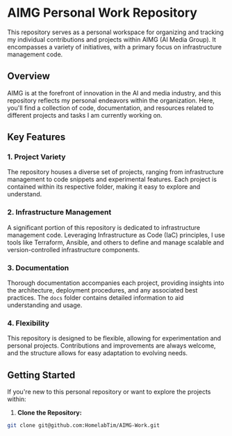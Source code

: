 # AIMG Personal Work Repository

This repository serves as a personal workspace for organizing and tracking my individual contributions and projects within AIMG (AI Media Group). It encompasses a variety of initiatives, with a primary focus on infrastructure management code.

## Overview

AIMG is at the forefront of innovation in the AI and media industry, and this repository reflects my personal endeavors within the organization. Here, you'll find a collection of code, documentation, and resources related to different projects and tasks I am currently working on.

## Key Features

### 1. Project Variety

The repository houses a diverse set of projects, ranging from infrastructure management to code snippets and experimental features. Each project is contained within its respective folder, making it easy to explore and understand.

### 2. Infrastructure Management

A significant portion of this repository is dedicated to infrastructure management code. Leveraging Infrastructure as Code (IaC) principles, I use tools like Terraform, Ansible, and others to define and manage scalable and version-controlled infrastructure components.

### 3. Documentation

Thorough documentation accompanies each project, providing insights into the architecture, deployment procedures, and any associated best practices. The `docs` folder contains detailed information to aid understanding and usage.

### 4. Flexibility

This repository is designed to be flexible, allowing for experimentation and personal projects. Contributions and improvements are always welcome, and the structure allows for easy adaptation to evolving needs.

## Getting Started

If you're new to this personal repository or want to explore the projects within:

1. **Clone the Repository:**

```bash
git clone git@github.com:HomelabTim/AIMG-Work.git
```